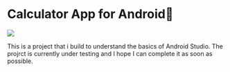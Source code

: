 
<h1>Calculator App for Android🧮</h1>

<img src="https://thumbs.gfycat.com/IllfatedWellmadeAlligatorgar-size_restricted.gif">

<p>This is a project that i build to understand the basics of Android Studio. The projrct is currently under testing and I hope I can complete it as soon as possible.</p>
